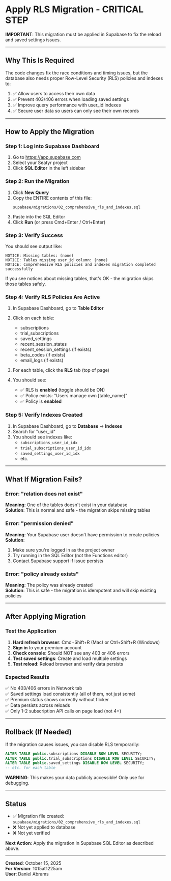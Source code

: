 # Apply RLS Migration - CRITICAL STEP

**IMPORTANT**: This migration must be applied in Supabase to fix the reload and saved settings issues.

---

## Why This Is Required

The code changes fix the race conditions and timing issues, but the database also needs proper Row-Level Security (RLS) policies and indexes to:

1. ✅ Allow users to access their own data
2. ✅ Prevent 403/406 errors when loading saved settings
3. ✅ Improve query performance with user_id indexes
4. ✅ Secure user data so users can only see their own records

---

## How to Apply the Migration

### Step 1: Log into Supabase Dashboard

1. Go to https://app.supabase.com
2. Select your Seatyr project
3. Click **SQL Editor** in the left sidebar

### Step 2: Run the Migration

1. Click **New Query**
2. Copy the ENTIRE contents of this file:
   ```
   supabase/migrations/02_comprehensive_rls_and_indexes.sql
   ```
3. Paste into the SQL Editor
4. Click **Run** (or press Cmd+Enter / Ctrl+Enter)

### Step 3: Verify Success

You should see output like:
```
NOTICE: Missing tables: (none)
NOTICE: Tables missing user_id column: (none)
NOTICE: Comprehensive RLS policies and indexes migration completed successfully
```

If you see notices about missing tables, that's OK - the migration skips those tables safely.

### Step 4: Verify RLS Policies Are Active

1. In Supabase Dashboard, go to **Table Editor**
2. Click on each table:
   - subscriptions
   - trial_subscriptions
   - saved_settings
   - recent_session_states
   - recent_session_settings (if exists)
   - beta_codes (if exists)
   - email_logs (if exists)

3. For each table, click the **RLS** tab (top of page)
4. You should see:
   - ✅ RLS is **enabled** (toggle should be ON)
   - ✅ Policy exists: "Users manage own [table_name]"
   - ✅ Policy is **enabled**

### Step 5: Verify Indexes Created

1. In Supabase Dashboard, go to **Database** → **Indexes**
2. Search for "user_id"
3. You should see indexes like:
   - `subscriptions_user_id_idx`
   - `trial_subscriptions_user_id_idx`
   - `saved_settings_user_id_idx`
   - etc.

---

## What If Migration Fails?

### Error: "relation does not exist"

**Meaning**: One of the tables doesn't exist in your database  
**Solution**: This is normal and safe - the migration skips missing tables

### Error: "permission denied"

**Meaning**: Your Supabase user doesn't have permission to create policies  
**Solution**: 
1. Make sure you're logged in as the project owner
2. Try running in the SQL Editor (not the Functions editor)
3. Contact Supabase support if issue persists

### Error: "policy already exists"

**Meaning**: The policy was already created  
**Solution**: This is safe - the migration is idempotent and will skip existing policies

---

## After Applying Migration

### Test the Application

1. **Hard refresh browser**: Cmd+Shift+R (Mac) or Ctrl+Shift+R (Windows)
2. **Sign in** to your premium account
3. **Check console**: Should NOT see any 403 or 406 errors
4. **Test saved settings**: Create and load multiple settings
5. **Test reload**: Reload browser and verify data persists

### Expected Results

✅ No 403/406 errors in Network tab  
✅ Saved settings load consistently (all of them, not just some)  
✅ Premium status shows correctly without flicker  
✅ Data persists across reloads  
✅ Only 1-2 subscription API calls on page load (not 4+)

---

## Rollback (If Needed)

If the migration causes issues, you can disable RLS temporarily:

```sql
ALTER TABLE public.subscriptions DISABLE ROW LEVEL SECURITY;
ALTER TABLE public.trial_subscriptions DISABLE ROW LEVEL SECURITY;
ALTER TABLE public.saved_settings DISABLE ROW LEVEL SECURITY;
-- etc. for each table
```

**WARNING**: This makes your data publicly accessible! Only use for debugging.

---

## Status

- ✅ Migration file created: `supabase/migrations/02_comprehensive_rls_and_indexes.sql`
- ❌ Not yet applied to database
- ❌ Not yet verified

**Next Action**: Apply the migration in Supabase SQL Editor as described above.

---

**Created**: October 15, 2025  
**For Version**: 1015at1225am  
**User**: Daniel Abrams

